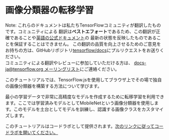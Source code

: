 # 画像分類器の転移学習

Note: これらのドキュメントは私たちTensorFlowコミュニティが翻訳したものです。コミュニティによる
翻訳は**ベストエフォート**であるため、この翻訳が正確であることや[英語の公式ドキュメント](https://www.tensorflow.org/?hl=en)の
最新の状態を反映したものであることを保証することはできません。
この翻訳の品質を向上させるためのご意見をお持ちの方は、GitHubリポジトリ[tensorflow/docs](https://github.com/tensorflow/docs)にプルリクエストをお送りください。
\
コミュニティによる翻訳やレビューに参加していただける方は、
[docs-ja@tensorflow.org メーリングリスト](https://groups.google.com/a/tensorflow.org/forum/#!forum/docs-ja)にご連絡ください。

このチュートリアルでは、TensorFlow.jsを使用してブラウザ上でその場で独自の画像分類器を構築する方法について学びます。

最小の学習データで非常に高精度なモデルを作成するために転移学習を利用できます。ここでは学習済みモデルとしてMobileNetという画像分類器を使用します。このモデルを土台としてモデルを訓練し、認識する画像クラスをカスタマイズします。

このチュートリアルはコードラボとして提供されます。[次のリンクに従ってコードラボを開いてください。](https://codelabs.developers.google.com/codelabs/tensorflowjs-teachablemachine-codelab/index.html)
